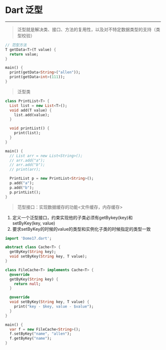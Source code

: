 # Dart 泛型
---

> 泛型就是解决类、接口、方法的复用性，以及对不特定数据类型的支持（类型校验）

```dart
// 范型方法
T getData<T>(T value) {
  return value;
}

main() {
  print(getData<String>("allen"));
  print(getData<int>(111));
}
```

> 泛型类

```dart
class PrintList<T> {
  List list = new List<T>();
  void add(T value) {
    list.add(value);
  }

  void printList() {
    print(list);
  }
}

main() {
  // List arr = new List<String>();
  // arr.add("a");
  // arr.add("b");
  // print(arr);

  PrintList p = new PrintList<String>();
  p.add("a");
  p.add("b");
  p.printList();
}
```

> 范型接口：实现数据缓存的功能<文件缓存，内存缓存>

1. 定义一个泛型接口，约束实现他的子类必须有getBykey(key)和setByKey(key, value)
2. 要求setByKey的时候的value的类型和实例化子类的时候指定的类型一致


```dart
import 'Dome17.dart';

abstract class Cache<T> {
  getByKey(String key);
  void setByKey(String key, T value);
}

class FileCache<T> implements Cache<T> {
  @override
  getByKey(String key) {
    return null;
  }

  @override
  void setByKey(String key, T value) {
    print("key - $key, value - $value");
  }
}

main() {
  var f = new FileCache<String>();
  f.setByKey("name", "allen");
  f.getByKey("name");
}
```